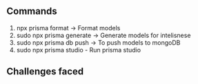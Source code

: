 ## Commands
1. npx prisma format -> Format models
2. sudo npx prisma generate ->  Generate models for intelisnese
3. sudo npx prisma db push -> To push models to mongoDB
4. sudo npx prisma studio   - Run prisma studio
## Challenges faced

